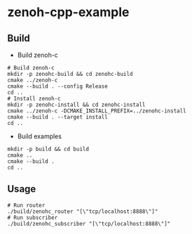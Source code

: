 # zenoh-cpp-example

## Build

* Build zenoh-c

```shell
# Build zenoh-c
mkdir -p zenohc-build && cd zenohc-build 
cmake ../zenoh-c
cmake --build . --config Release
cd ..
# Install zenoh-c
mkdir -p zenohc-install && cd zenohc-install
cmake ../zenoh-c -DCMAKE_INSTALL_PREFIX=../zenohc-install
cmake --build . --target install
cd ..
```

* Build examples

```shell
mkdir -p build && cd build
cmake ..
cmake --build .
cd ..
```

## Usage

```shell
# Run router
./build/zenohc_router "[\"tcp/localhost:8888\"]"
# Run subscriber
./build/zenohc_subscriber "[\"tcp/localhost:8888\"]"
```
